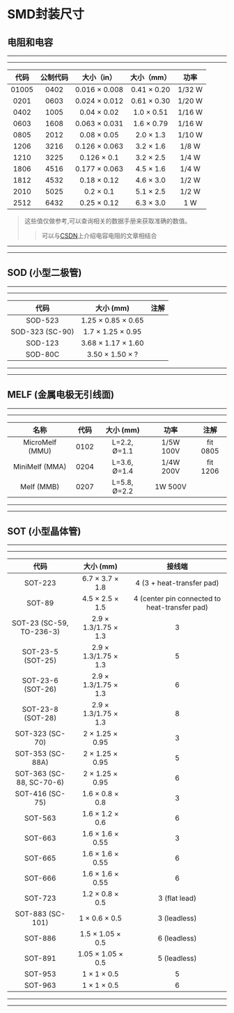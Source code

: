 # SMD封装尺寸

## 电阻和电容

---
---

代码 | 公制代码 | 大小（in） | 大小（mm） | 功率
:---: | :---: | :---: | :---: | :---:
01005 | 0402 | 0.016 × 0.008 | 0.41 × 0.20 | 1/32 W
0201 | 0603 | 0.024 × 0.012 | 0.61 × 0.30 | 1/20 W
0402 | 1005 | 0.04 × 0.02 | 1.0 × 0.51 | 1/16 W
0603 | 1608 | 0.063 × 0.031 | 1.6 × 0.79 | 1/16 W
0805 | 2012 | 0.08 × 0.05 | 2.0 × 1.3 | 1/10 W
1206 | 3216 | 0.126 × 0.063 | 3.2 × 1.6 | 1/8 W
1210 | 3225 | 0.126 × 0.1 | 3.2 × 2.5 | 1/4 W
1806 | 4516 | 0.177 × 0.063 | 4.5 × 1.6 | 1/4 W
1812 | 4532 | 0.18 × 0.12 | 4.6 × 3.0 | 1/2 W
2010 | 5025 | 0.2 × 0.1 | 5.1 × 2.5 | 1/2 W
2512 | 6432 | 0.25 × 0.12 | 6.3 × 3.0 | 1 W
> 这些值仅做参考,可以查询相关的数据手册来获取准确的数值。
>> 可以与[CSDN](https://blog.csdn.net/weixin_48848862/article/details/123193536?spm=1001.2014.3001.5501)上介绍电容电阻的文章相结合

---
---

## SOD (小型二极管)

---
---

代码 | 大小 (mm) | 注解
:---: | :---: | :---:
SOD-523 | 1.25 × 0.85 × 0.65 |  
SOD-323 (SC-90) | 1.7 × 1.25 × 0.95 |  
SOD-123 | 3.68 × 1.17 × 1.60 |  
SOD-80C | 3.50 × 1.50 × ? |  

---
---

## MELF (金属电极无引线面)

---
---

名称 | 代码 | 大小 (mm) | 功率 | 注解
:---: | :---: | :---: | :---: | :---:
MicroMelf (MMU) | 0102 | L=2.2, Ø=1.1 | 1/5W 100V | fit 0805
MiniMelf (MMA) | 0204 | L=3.6, Ø=1.4 | 1/4W 200V | fit 1206
Melf (MMB) | 0207 | L=5.8, Ø=2.2 | 1W 500V |  

---
---

## SOT (小型晶体管)

---
---

代码 | 大小 (mm) | 接线端
:---: | :---: | :---:
SOT-223 | 6.7 × 3.7 × 1.8 | 4 (3 + heat-transfer pad)
SOT-89 | 4.5 × 2.5 × 1.5 | 4 (center pin connected to heat-transfer pad)
SOT-23 (SC-59, TO-236-3) | 2.9 × 1.3/1.75 × 1.3 | 3
SOT-23-5 (SOT-25) | 2.9 × 1.3/1.75 × 1.3 | 5
SOT-23-6 (SOT-26) | 2.9 × 1.3/1.75 × 1.3 | 6
SOT-23-8 (SOT-28) | 2.9 × 1.3/1.75 × 1.3 | 8
SOT-323 (SC-70) | 2 × 1.25 × 0.95 | 3
SOT-353 (SC-88A) | 2 × 1.25 × 0.95 | 5
SOT-363 (SC-88, SC-70-6) | 2 × 1.25 × 0.95 | 6
SOT-416 (SC-75) | 1.6 × 0.8 × 0.8 | 3
SOT-563 | 1.6 × 1.2 × 0.6 | 6
SOT-663 | 1.6 × 1.6 × 0.55 | 3
SOT-665 | 1.6 × 1.6 × 0.55 | 6
SOT-666 | 1.6 × 1.6 × 0.55 | 6
SOT-723 | 1.2 × 0.8 × 0.5 | 3 (flat lead)
SOT-883 (SC-101) | 1 × 0.6 × 0.5 | 3 (leadless)
SOT-886 | 1.5 × 1.05 × 0.5 | 6 (leadless)
SOT-891 | 1.05 × 1.05 × 0.5 | 5 (leadless)
SOT-953 | 1 × 1 × 0.5 | 5
SOT-963 | 1 × 1 × 0.5 | 6

---
---
